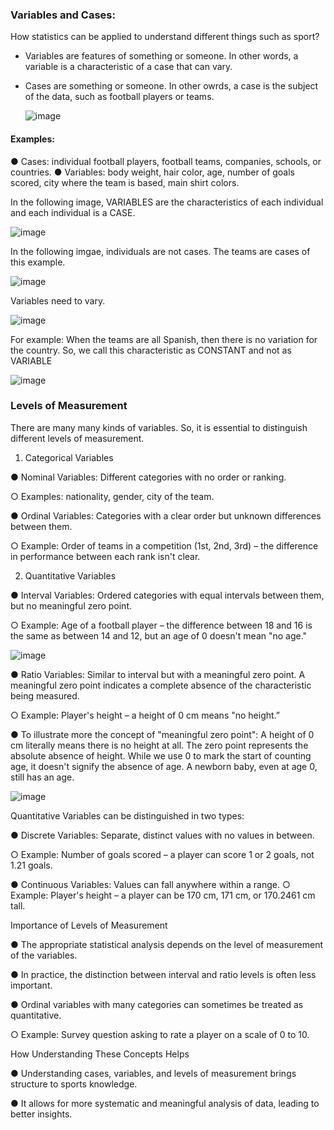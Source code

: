 ### Variables and Cases:

How statistics can be applied to understand different things such as sport?

- Variables are features of something or someone. In other words, a variable is a characteristic of a case that can vary.

- Cases are something or someone. In other owrds, a case is the subject of the data, such as football players or teams.

  ![image](https://github.com/user-attachments/assets/308a6159-d720-4d9a-898b-740ec2800447)

#### Examples: 
  ● Cases: individual football players, football teams, companies, schools, or countries.
  ● Variables: body weight, hair color, age, number of goals scored, city where the team is based, main shirt colors.


  In the following image, VARIABLES are the characteristics of each individual and each individual is a CASE.

  ![image](https://github.com/user-attachments/assets/b11629b2-cb3c-4cb3-a39e-b34a0d1a4e68)

  In the following imgae, individuals are not cases. The teams are cases of this example.

 ![image](https://github.com/user-attachments/assets/5dbbc1b1-9859-40c0-865c-991189438706)

 Variables need to vary.

![image](https://github.com/user-attachments/assets/9f5a3f29-a825-4174-a65f-c2b7aaeb83ee)

For example: When the teams are all Spanish, then there is no variation for the country. So, we call this characteristic as CONSTANT and not as VARIABLE

![image](https://github.com/user-attachments/assets/41444bf4-dc1d-401e-9c88-5cc286c7293a)

### Levels of Measurement
There are many many kinds of variables. So, it is essential to distinguish different levels of measurement.
1. Categorical Variables
   
● Nominal Variables: Different categories with no order or ranking.

○ Examples: nationality, gender, city of the team.

● Ordinal Variables: Categories with a clear order but unknown differences between them.

○ Example: Order of teams in a competition (1st, 2nd, 3rd) – the difference in performance between each rank isn't clear.

2. Quantitative Variables

● Interval Variables: Ordered categories with equal intervals between them, but no meaningful zero point.

○ Example: Age of a football player – the difference between 18 and 16 is the same as between 14 and 12, but an age of 0 doesn't mean "no age."

![image](https://github.com/user-attachments/assets/fc8a646d-4fb0-45a3-bc8b-bc1053c569fd)

● Ratio Variables: Similar to interval but with a meaningful zero point. A meaningful zero point indicates a complete absence of the characteristic being measured.

○ Example: Player's height – a height of 0 cm means "no height.”

● To illustrate more the concept of "meaningful zero point": A height of 0 cm literally means there is no height at all. The zero point represents the absolute absence of height. While we use 0 to mark the start of counting age, it doesn't signify the absence of age. A newborn baby, even at age 0, still has an age.

![image](https://github.com/user-attachments/assets/b1b8900c-3583-44ab-8c22-e56020aafc3e)

Quantitative Variables can be distinguished in two types: 

● Discrete Variables: Separate, distinct values with no values in between.

○ Example: Number of goals scored – a player can score 1 or 2 goals, not 1.21 goals.

● Continuous Variables: Values can fall anywhere within a range.
○ Example: Player's height – a player can be 170 cm, 171 cm, or 170.2461 cm tall.

Importance of Levels of Measurement

● The appropriate statistical analysis depends on the level of measurement of the variables.

● In practice, the distinction between interval and ratio levels is often less important.

● Ordinal variables with many categories can sometimes be treated as quantitative.

○ Example: Survey question asking to rate a player on a scale of 0 to 10.

How Understanding These Concepts Helps

● Understanding cases, variables, and levels of measurement brings structure to sports knowledge.

● It allows for more systematic and meaningful analysis of data, leading to better insights.
